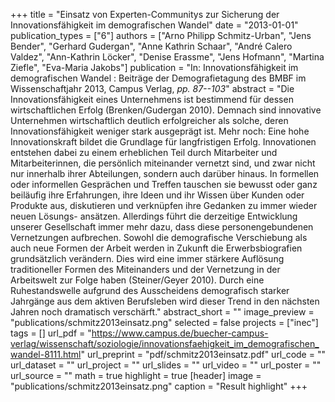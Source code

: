 +++
title = "Einsatz von Experten-Communitys zur Sicherung der Innovationsfähigkeit im demografischen Wandel"
date = "2013-01-01"
publication_types = ["6"]
authors = ["Arno Philipp Schmitz-Urban", "Jens Bender", "Gerhard Gudergan", "Anne Kathrin Schaar", "André Calero Valdez", "Ann-Kathrin Löcker", "Denise Erassme", "Jens Hofmann", "Martina Ziefle", "Eva-Maria Jakobs"]
publication = "In: Innovationsfähigkeit im demografischen Wandel : Beiträge der Demografietagung des BMBF im Wissenschaftjahr 2013, Campus Verlag, _pp. 87--103_"
abstract = "Die Innovationsfähigkeit eines Unternehmens ist bestimmend für dessen wirtschaftlichen Erfolg (Brenken/Gudergan 2010). Demnach sind innovative Unternehmen wirtschaftlich deutlich erfolgreicher als solche, deren Innovationsfähigkeit weniger stark ausgeprägt ist. Mehr noch: Eine hohe Innovationskraft bildet die Grundlage für langfristigen Erfolg. Innovationen entstehen dabei zu einem erheblichen Teil durch Mitarbeiter und Mitarbeiterinnen, die persönlich miteinander vernetzt sind, und zwar nicht nur innerhalb ihrer Abteilungen, sondern auch darüber hinaus. In formellen oder informellen Gesprächen und Treffen tauschen sie bewusst oder ganz beiläufig ihre Erfahrungen, ihre Ideen und ihr Wissen über Kunden oder Produkte aus, diskutieren und verknüpfen ihre Gedanken zu immer wieder neuen Lösungs- ansätzen. Allerdings führt die derzeitige Entwicklung unserer Gesellschaft immer mehr dazu, dass diese personengebundenen Vernetzungen aufbrechen. Sowohl die demografische Verschiebung als auch neue Formen der Arbeit werden in Zukunft die Erwerbsbiografien grundsätzlich verändern. Dies wird eine immer stärkere Auflösung traditioneller Formen des Miteinanders und der Vernetzung in der Arbeitswelt zur Folge haben (Steiner/Geyer 2010). Durch eine Ruhestandswelle aufgrund des Ausscheidens demografisch starker Jahrgänge aus dem aktiven Berufsleben wird dieser Trend in den nächsten Jahren noch dramatisch verschärft."
abstract_short = ""
image_preview = "publications/schmitz2013einsatz.png"
selected = false
projects = ["inec"]
tags = []
url_pdf = "https://www.campus.de/buecher-campus-verlag/wissenschaft/soziologie/innovationsfaehigkeit_im_demografischen_wandel-8111.html"
url_preprint = "pdf/schmitz2013einsatz.pdf"
url_code = ""
url_dataset = ""
url_project = ""
url_slides = ""
url_video = ""
url_poster = ""
url_source = ""
math = true
highlight = true
[header]
image = "publications/schmitz2013einsatz.png"
caption = "Result highlight"
+++
